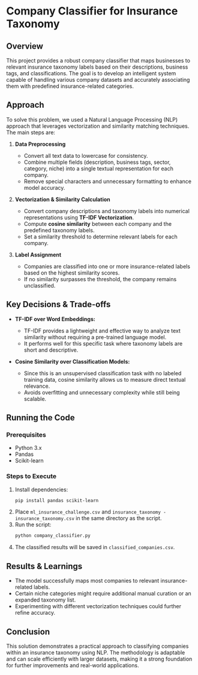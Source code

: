 # Company Classifier for Insurance Taxonomy

## Overview
This project provides a robust company classifier that maps businesses to relevant insurance taxonomy labels based on their descriptions, business tags, and classifications. The goal is to develop an intelligent system capable of handling various company datasets and accurately associating them with predefined insurance-related categories.

## Approach
To solve this problem, we used a Natural Language Processing (NLP) approach that leverages vectorization and similarity matching techniques. The main steps are:

1. **Data Preprocessing**
   - Convert all text data to lowercase for consistency.
   - Combine multiple fields (description, business tags, sector, category, niche) into a single textual representation for each company.
   - Remove special characters and unnecessary formatting to enhance model accuracy.

2. **Vectorization & Similarity Calculation**
   - Convert company descriptions and taxonomy labels into numerical representations using **TF-IDF Vectorization**.
   - Compute **cosine similarity** between each company and the predefined taxonomy labels.
   - Set a similarity threshold to determine relevant labels for each company.

3. **Label Assignment**
   - Companies are classified into one or more insurance-related labels based on the highest similarity scores.
   - If no similarity surpasses the threshold, the company remains unclassified.

## Key Decisions & Trade-offs
- **TF-IDF over Word Embeddings:**
  - TF-IDF provides a lightweight and effective way to analyze text similarity without requiring a pre-trained language model.
  - It performs well for this specific task where taxonomy labels are short and descriptive.
  
- **Cosine Similarity over Classification Models:**
  - Since this is an unsupervised classification task with no labeled training data, cosine similarity allows us to measure direct textual relevance.
  - Avoids overfitting and unnecessary complexity while still being scalable.

## Running the Code
### Prerequisites
- Python 3.x
- Pandas
- Scikit-learn

### Steps to Execute
1. Install dependencies:
   ```sh
   pip install pandas scikit-learn
   ```
2. Place `ml_insurance_challenge.csv` and `insurance_taxonomy - insurance_taxonomy.csv` in the same directory as the script.
3. Run the script:
   ```sh
   python company_classifier.py
   ```
4. The classified results will be saved in `classified_companies.csv`.

## Results & Learnings
- The model successfully maps most companies to relevant insurance-related labels.
- Certain niche categories might require additional manual curation or an expanded taxonomy list.
- Experimenting with different vectorization techniques could further refine accuracy.

## Conclusion
This solution demonstrates a practical approach to classifying companies within an insurance taxonomy using NLP. The methodology is adaptable and can scale efficiently with larger datasets, making it a strong foundation for further improvements and real-world applications.
